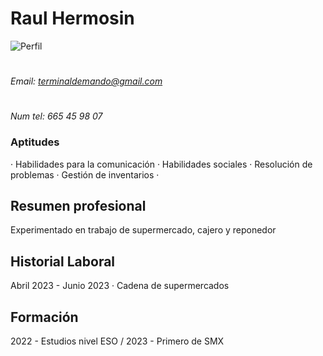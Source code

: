 # Raul Hermosin
![Perfil](https://i.pinimg.com/736x/74/f7/7c/74f77c0410f3aa6be79bda7976e0ed8e.jpg)
# 
*Email: terminaldemando@gmail.com*
# 
*Num tel: 665 45 98 07*
### Aptitudes
· Habilidades para la comunicación 
· Habilidades sociales
· Resolución de problemas
· Gestión de inventarios ·
## Resumen profesional
Experimentado en trabajo de supermercado, cajero y reponedor
## Historial Laboral
Abril 2023 - Junio 2023
· Cadena de supermercados
## Formación
2022 -
 Estudios nivel ESO /
 2023 -
 Primero de SMX 

